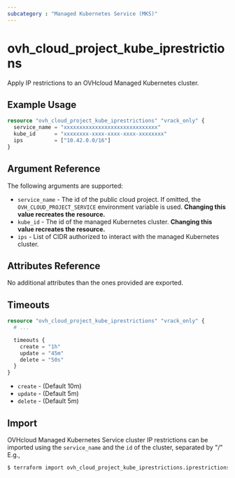 ```yaml
---
subcategory : "Managed Kubernetes Service (MKS)"
---
```


# ovh_cloud_project_kube_iprestrictions

Apply IP restrictions to an OVHcloud Managed Kubernetes cluster.

## Example Usage

```terraform
resource "ovh_cloud_project_kube_iprestrictions" "vrack_only" {
  service_name = "xxxxxxxxxxxxxxxxxxxxxxxxxxxxxx"
  kube_id      = "xxxxxxxx-xxxx-xxxx-xxxx-xxxxxxxx"
  ips          = ["10.42.0.0/16"]
}
```

## Argument Reference

The following arguments are supported:

* `service_name` - The id of the public cloud project. If omitted, the `OVH_CLOUD_PROJECT_SERVICE` environment variable is used. **Changing this value recreates the resource.**
* `kube_id` - The id of the managed Kubernetes cluster. **Changing this value recreates the resource.**
* `ips` - List of CIDR authorized to interact with the managed Kubernetes cluster.

## Attributes Reference

No additional attributes than the ones provided are exported.

## Timeouts

```terraform
resource "ovh_cloud_project_kube_iprestrictions" "vrack_only" {
  # ...

  timeouts {
    create = "1h"
    update = "45m"
    delete = "50s"
  }
}
```
* `create` - (Default 10m)
* `update` - (Default 5m)
* `delete` - (Default 5m)

## Import

OVHcloud Managed Kubernetes Service cluster IP restrictions can be imported using the `service_name` and the `id` of the cluster, separated by "/" E.g.,

```bash
$ terraform import ovh_cloud_project_kube_iprestrictions.iprestrictions service_name/kube_id
```
